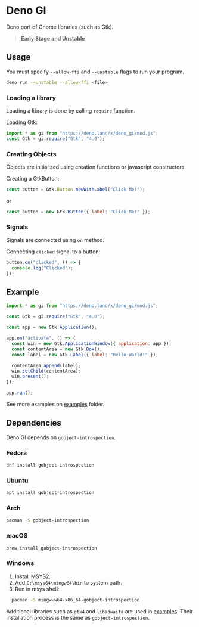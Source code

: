 # Deno GI

Deno port of Gnome libraries (such as Gtk).

> **Early Stage and Unstable**

## Usage

You must specify `--allow-ffi` and `--unstable` flags to run your program.

```sh
deno run --unstable --allow-ffi <file>
```

### Loading a library

Loading a library is done by calling `require` function.

Loading Gtk:

```js
import * as gi from "https://deno.land/x/deno_gi/mod.js";
const Gtk = gi.require("Gtk", "4.0");
```

### Creating Objects

Objects are initialized using creation functions or javascript constructors.

Creating a GtkButton:

```js
const button = Gtk.Button.newWithLabel("Click Me!");
```

or

```js
const button = new Gtk.Button({ label: "Click Me!" });
```

### Signals

Signals are connected using `on` method.

Connecting `clicked` signal to a button:

```js
button.on("clicked", () => {
  console.log("Clicked");
});
```

## Example

```js
import * as gi from "https://deno.land/x/deno_gi/mod.js";

const Gtk = gi.require("Gtk", "4.0");

const app = new Gtk.Application();

app.on("activate", () => {
  const win = new Gtk.ApplicationWindow({ application: app });
  const contentArea = new Gtk.Box();
  const label = new Gtk.Label({ label: "Hello World!" });

  contentArea.append(label);
  win.setChild(contentArea);
  win.present();
});

app.run();
```

See more examples on [examples](./examples) folder.

## Dependencies

Deno GI depends on `gobject-introspection`.

### Fedora

```sh
dnf install gobject-introspection 
```

### Ubuntu

```sh
apt install gobject-introspection
```

### Arch

```sh
pacman -S gobject-introspection
```

### macOS

```sh
brew install gobject-introspection
```

### Windows

1. Install MSYS2.
2. Add `C:\msys64\mingw64\bin` to system path.
3. Run in msys shell:

```sh
  pacman -S mingw-w64-x86_64-gobject-introspection
```

Additional libraries such as `gtk4` and `libadwaita` are used in [examples](./examples).
Their installation process is the same as `gobject-introspection`.
